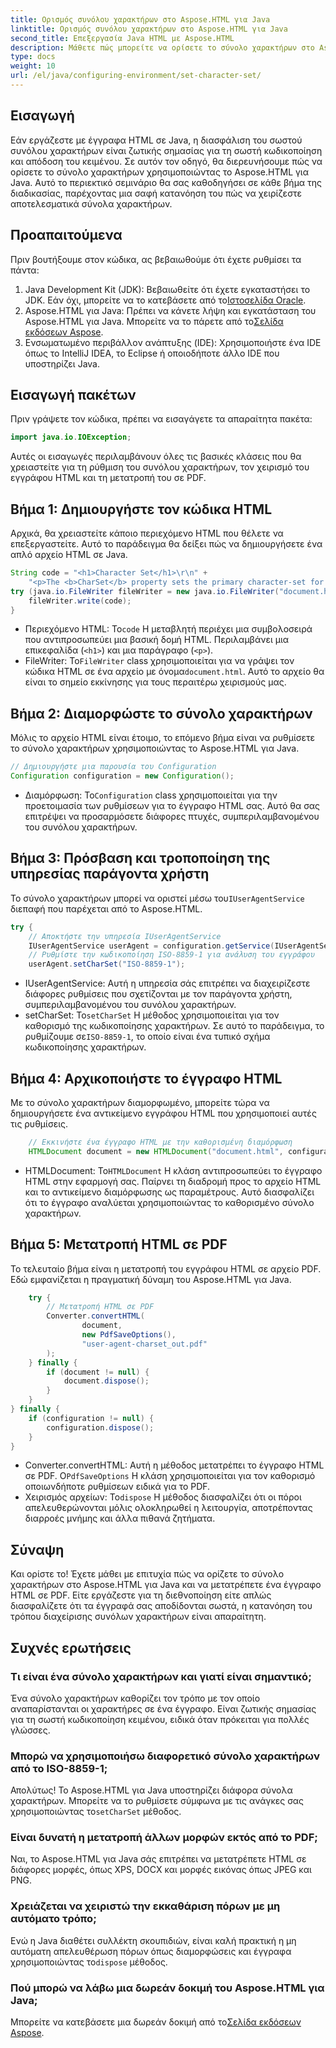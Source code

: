 ```yaml
---
title: Ορισμός συνόλου χαρακτήρων στο Aspose.HTML για Java
linktitle: Ορισμός συνόλου χαρακτήρων στο Aspose.HTML για Java
second_title: Επεξεργασία Java HTML με Aspose.HTML
description: Μάθετε πώς μπορείτε να ορίσετε το σύνολο χαρακτήρων στο Aspose.HTML για Java και να μετατρέψετε HTML σε PDF σε αυτόν τον οδηγό βήμα προς βήμα. Διασφαλίστε τη σωστή κωδικοποίηση και απόδοση κειμένου.
type: docs
weight: 10
url: /el/java/configuring-environment/set-character-set/
---
```

## Εισαγωγή
Εάν εργάζεστε με έγγραφα HTML σε Java, η διασφάλιση του σωστού συνόλου χαρακτήρων είναι ζωτικής σημασίας για τη σωστή κωδικοποίηση και απόδοση του κειμένου. Σε αυτόν τον οδηγό, θα διερευνήσουμε πώς να ορίσετε το σύνολο χαρακτήρων χρησιμοποιώντας το Aspose.HTML για Java. Αυτό το περιεκτικό σεμινάριο θα σας καθοδηγήσει σε κάθε βήμα της διαδικασίας, παρέχοντας μια σαφή κατανόηση του πώς να χειρίζεστε αποτελεσματικά σύνολα χαρακτήρων.
## Προαπαιτούμενα
Πριν βουτήξουμε στον κώδικα, ας βεβαιωθούμε ότι έχετε ρυθμίσει τα πάντα:
1.  Java Development Kit (JDK): Βεβαιωθείτε ότι έχετε εγκαταστήσει το JDK. Εάν όχι, μπορείτε να το κατεβάσετε από το[Ιστοσελίδα Oracle](https://www.oracle.com/java/technologies/javase-downloads.html).
2.  Aspose.HTML για Java: Πρέπει να κάνετε λήψη και εγκατάσταση του Aspose.HTML για Java. Μπορείτε να το πάρετε από το[Σελίδα εκδόσεων Aspose](https://releases.aspose.com/html/java/).
3. Ενσωματωμένο περιβάλλον ανάπτυξης (IDE): Χρησιμοποιήστε ένα IDE όπως το IntelliJ IDEA, το Eclipse ή οποιοδήποτε άλλο IDE που υποστηρίζει Java.

## Εισαγωγή πακέτων
Πριν γράψετε τον κώδικα, πρέπει να εισαγάγετε τα απαραίτητα πακέτα:
```java
import java.io.IOException;
```
Αυτές οι εισαγωγές περιλαμβάνουν όλες τις βασικές κλάσεις που θα χρειαστείτε για τη ρύθμιση του συνόλου χαρακτήρων, τον χειρισμό του εγγράφου HTML και τη μετατροπή του σε PDF.

## Βήμα 1: Δημιουργήστε τον κώδικα HTML
Αρχικά, θα χρειαστείτε κάποιο περιεχόμενο HTML που θέλετε να επεξεργαστείτε. Αυτό το παράδειγμα θα δείξει πώς να δημιουργήσετε ένα απλό αρχείο HTML σε Java.
```java
String code = "<h1>Character Set</h1>\r\n" +
    "<p>The <b>CharSet</b> property sets the primary character-set for a document.</p>\r\n";
try (java.io.FileWriter fileWriter = new java.io.FileWriter("document.html")) {
    fileWriter.write(code);
}
```

-  Περιεχόμενο HTML: Το`code` Η μεταβλητή περιέχει μια συμβολοσειρά που αντιπροσωπεύει μια βασική δομή HTML. Περιλαμβάνει μια επικεφαλίδα (`<h1>`) και μια παράγραφο (`<p>`).
-  FileWriter: Το`FileWriter` class χρησιμοποιείται για να γράψει τον κώδικα HTML σε ένα αρχείο με όνομα`document.html`. Αυτό το αρχείο θα είναι το σημείο εκκίνησης για τους περαιτέρω χειρισμούς μας.
## Βήμα 2: Διαμορφώστε το σύνολο χαρακτήρων
Μόλις το αρχείο HTML είναι έτοιμο, το επόμενο βήμα είναι να ρυθμίσετε το σύνολο χαρακτήρων χρησιμοποιώντας το Aspose.HTML για Java.
```java
// Δημιουργήστε μια παρουσία του Configuration
Configuration configuration = new Configuration();
```

-  Διαμόρφωση: Το`Configuration` class χρησιμοποιείται για την προετοιμασία των ρυθμίσεων για το έγγραφο HTML σας. Αυτό θα σας επιτρέψει να προσαρμόσετε διάφορες πτυχές, συμπεριλαμβανομένου του συνόλου χαρακτήρων.
## Βήμα 3: Πρόσβαση και τροποποίηση της υπηρεσίας παράγοντα χρήστη
 Το σύνολο χαρακτήρων μπορεί να οριστεί μέσω του`IUserAgentService` διεπαφή που παρέχεται από το Aspose.HTML.

```java
try {
    // Αποκτήστε την υπηρεσία IUserAgentService
    IUserAgentService userAgent = configuration.getService(IUserAgentService.class);
    // Ρυθμίστε την κωδικοποίηση ISO-8859-1 για ανάλυση του εγγράφου
    userAgent.setCharSet("ISO-8859-1");
```

- IUserAgentService: Αυτή η υπηρεσία σάς επιτρέπει να διαχειρίζεστε διάφορες ρυθμίσεις που σχετίζονται με τον παράγοντα χρήστη, συμπεριλαμβανομένου του συνόλου χαρακτήρων.
-  setCharSet: Το`setCharSet` Η μέθοδος χρησιμοποιείται για τον καθορισμό της κωδικοποίησης χαρακτήρων. Σε αυτό το παράδειγμα, το ρυθμίζουμε σε`ISO-8859-1`, το οποίο είναι ένα τυπικό σχήμα κωδικοποίησης χαρακτήρων.
## Βήμα 4: Αρχικοποιήστε το έγγραφο HTML
Με το σύνολο χαρακτήρων διαμορφωμένο, μπορείτε τώρα να δημιουργήσετε ένα αντικείμενο εγγράφου HTML που χρησιμοποιεί αυτές τις ρυθμίσεις.

```java
    // Εκκινήστε ένα έγγραφο HTML με την καθορισμένη διαμόρφωση
    HTMLDocument document = new HTMLDocument("document.html", configuration);
```

-  HTMLDocument: Το`HTMLDocument` Η κλάση αντιπροσωπεύει το έγγραφο HTML στην εφαρμογή σας. Παίρνει τη διαδρομή προς το αρχείο HTML και το αντικείμενο διαμόρφωσης ως παραμέτρους. Αυτό διασφαλίζει ότι το έγγραφο αναλύεται χρησιμοποιώντας το καθορισμένο σύνολο χαρακτήρων.
## Βήμα 5: Μετατροπή HTML σε PDF
Το τελευταίο βήμα είναι η μετατροπή του εγγράφου HTML σε αρχείο PDF. Εδώ εμφανίζεται η πραγματική δύναμη του Aspose.HTML για Java.

```java
    try {
        // Μετατροπή HTML σε PDF
        Converter.convertHTML(
                document,
                new PdfSaveOptions(),
                "user-agent-charset_out.pdf"
        );
    } finally {
        if (document != null) {
            document.dispose();
        }
    }
} finally {
    if (configuration != null) {
        configuration.dispose();
    }
}
```

-  Converter.convertHTML: Αυτή η μέθοδος μετατρέπει το έγγραφο HTML σε PDF. Ο`PdfSaveOptions` Η κλάση χρησιμοποιείται για τον καθορισμό οποιωνδήποτε ρυθμίσεων ειδικά για το PDF.
-  Χειρισμός αρχείων: Το`dispose` Η μέθοδος διασφαλίζει ότι οι πόροι απελευθερώνονται μόλις ολοκληρωθεί η λειτουργία, αποτρέποντας διαρροές μνήμης και άλλα πιθανά ζητήματα.

## Σύναψη
Και ορίστε το! Έχετε μάθει με επιτυχία πώς να ορίζετε το σύνολο χαρακτήρων στο Aspose.HTML για Java και να μετατρέπετε ένα έγγραφο HTML σε PDF. Είτε εργάζεστε για τη διεθνοποίηση είτε απλώς διασφαλίζετε ότι τα έγγραφά σας αποδίδονται σωστά, η κατανόηση του τρόπου διαχείρισης συνόλων χαρακτήρων είναι απαραίτητη.

## Συχνές ερωτήσεις
### Τι είναι ένα σύνολο χαρακτήρων και γιατί είναι σημαντικό;  
Ένα σύνολο χαρακτήρων καθορίζει τον τρόπο με τον οποίο αναπαρίστανται οι χαρακτήρες σε ένα έγγραφο. Είναι ζωτικής σημασίας για τη σωστή κωδικοποίηση κειμένου, ειδικά όταν πρόκειται για πολλές γλώσσες.
### Μπορώ να χρησιμοποιήσω διαφορετικό σύνολο χαρακτήρων από το ISO-8859-1;  
 Απολύτως! Το Aspose.HTML για Java υποστηρίζει διάφορα σύνολα χαρακτήρων. Μπορείτε να το ρυθμίσετε σύμφωνα με τις ανάγκες σας χρησιμοποιώντας το`setCharSet` μέθοδος.
### Είναι δυνατή η μετατροπή άλλων μορφών εκτός από το PDF;  
Ναι, το Aspose.HTML για Java σάς επιτρέπει να μετατρέπετε HTML σε διάφορες μορφές, όπως XPS, DOCX και μορφές εικόνας όπως JPEG και PNG.
### Χρειάζεται να χειριστώ την εκκαθάριση πόρων με μη αυτόματο τρόπο;  
 Ενώ η Java διαθέτει συλλέκτη σκουπιδιών, είναι καλή πρακτική η μη αυτόματη απελευθέρωση πόρων όπως διαμορφώσεις και έγγραφα χρησιμοποιώντας το`dispose` μέθοδος.
### Πού μπορώ να λάβω μια δωρεάν δοκιμή του Aspose.HTML για Java;  
 Μπορείτε να κατεβάσετε μια δωρεάν δοκιμή από το[Σελίδα εκδόσεων Aspose](https://releases.aspose.com/).